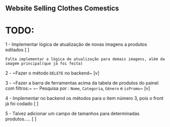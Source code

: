 
## Website Selling Clothes Comestics

# TODO:

1 - Implementar lógica de atualização de novas imagens a produtos editados [ ]
 
    Falta implementar a lógica de atualização para demais imagens, além da imagem principal(que já foi feita)
 
2 - ~Fazer o método ```DELETE``` no backend~ [v]

3 - ~Fazer a barra de ferramentas acima da tabela de produtos do painel com filtros:~ 
~- Pesquisa por : ```Nome```, ```Categoria```, ```Gênero``` e ```isPromo```~ [v]

4 - Implementar no backend os métodos para o item número 3, pois o front já foi codado [ ]

5 - Talvez adicionar um campo de tamanhos para determinadas produtos..... [ ]
